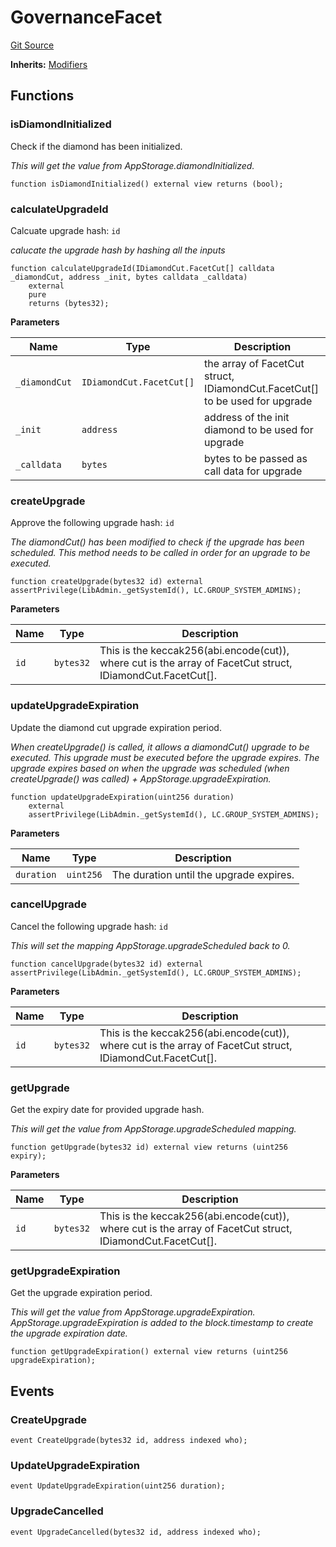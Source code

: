 # GovernanceFacet
[Git Source](https://github.com/nayms/contracts-v3/blob/0aa70a4d39a9875c02cd43cc38c09012f52d800e/src/facets/GovernanceFacet.sol)

**Inherits:**
[Modifiers](/src/shared/Modifiers.sol/contract.Modifiers.md)


## Functions
### isDiamondInitialized

Check if the diamond has been initialized.

*This will get the value from AppStorage.diamondInitialized.*


```solidity
function isDiamondInitialized() external view returns (bool);
```

### calculateUpgradeId

Calcuate upgrade hash: `id`

*calucate the upgrade hash by hashing all the inputs*


```solidity
function calculateUpgradeId(IDiamondCut.FacetCut[] calldata _diamondCut, address _init, bytes calldata _calldata)
    external
    pure
    returns (bytes32);
```
**Parameters**

|Name|Type|Description|
|----|----|-----------|
|`_diamondCut`|`IDiamondCut.FacetCut[]`|the array of FacetCut struct, IDiamondCut.FacetCut[] to be used for upgrade|
|`_init`|`address`|address of the init diamond to be used for upgrade|
|`_calldata`|`bytes`|bytes to be passed as call data for upgrade|


### createUpgrade

Approve the following upgrade hash: `id`

*The diamondCut() has been modified to check if the upgrade has been scheduled. This method needs to be called in order
for an upgrade to be executed.*


```solidity
function createUpgrade(bytes32 id) external assertPrivilege(LibAdmin._getSystemId(), LC.GROUP_SYSTEM_ADMINS);
```
**Parameters**

|Name|Type|Description|
|----|----|-----------|
|`id`|`bytes32`|This is the keccak256(abi.encode(cut)), where cut is the array of FacetCut struct, IDiamondCut.FacetCut[].|


### updateUpgradeExpiration

Update the diamond cut upgrade expiration period.

*When createUpgrade() is called, it allows a diamondCut() upgrade to be executed. This upgrade must be executed before the
upgrade expires. The upgrade expires based on when the upgrade was scheduled (when createUpgrade() was called) + AppStorage.upgradeExpiration.*


```solidity
function updateUpgradeExpiration(uint256 duration)
    external
    assertPrivilege(LibAdmin._getSystemId(), LC.GROUP_SYSTEM_ADMINS);
```
**Parameters**

|Name|Type|Description|
|----|----|-----------|
|`duration`|`uint256`|The duration until the upgrade expires.|


### cancelUpgrade

Cancel the following upgrade hash: `id`

*This will set the mapping AppStorage.upgradeScheduled back to 0.*


```solidity
function cancelUpgrade(bytes32 id) external assertPrivilege(LibAdmin._getSystemId(), LC.GROUP_SYSTEM_ADMINS);
```
**Parameters**

|Name|Type|Description|
|----|----|-----------|
|`id`|`bytes32`|This is the keccak256(abi.encode(cut)), where cut is the array of FacetCut struct, IDiamondCut.FacetCut[].|


### getUpgrade

Get the expiry date for provided upgrade hash.

*This will get the value from AppStorage.upgradeScheduled  mapping.*


```solidity
function getUpgrade(bytes32 id) external view returns (uint256 expiry);
```
**Parameters**

|Name|Type|Description|
|----|----|-----------|
|`id`|`bytes32`|This is the keccak256(abi.encode(cut)), where cut is the array of FacetCut struct, IDiamondCut.FacetCut[].|


### getUpgradeExpiration

Get the upgrade expiration period.

*This will get the value from AppStorage.upgradeExpiration. AppStorage.upgradeExpiration is added to the block.timestamp to create the upgrade expiration date.*


```solidity
function getUpgradeExpiration() external view returns (uint256 upgradeExpiration);
```

## Events
### CreateUpgrade

```solidity
event CreateUpgrade(bytes32 id, address indexed who);
```

### UpdateUpgradeExpiration

```solidity
event UpdateUpgradeExpiration(uint256 duration);
```

### UpgradeCancelled

```solidity
event UpgradeCancelled(bytes32 id, address indexed who);
```

